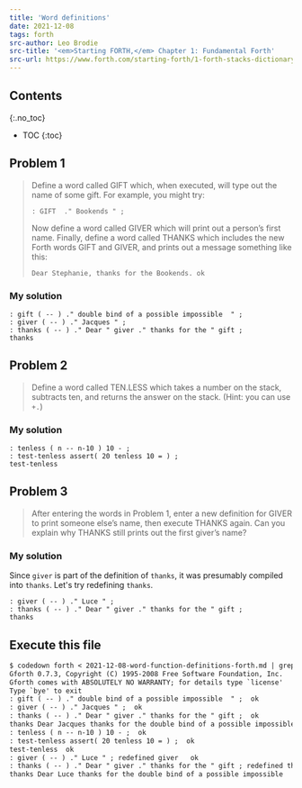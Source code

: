 ```yaml
---
title: 'Word definitions'
date: 2021-12-08
tags: forth
src-author: Leo Brodie
src-title: '<em>Starting FORTH,</em> Chapter 1: Fundamental Forth'
src-url: https://www.forth.com/starting-forth/1-forth-stacks-dictionary/
---
```


## Contents
{:.no_toc}

* TOC
{:toc}


## Problem 1

> Define a word called GIFT which, when executed, will type out the name
> of some gift. For example, you might try:
>
> `: GIFT  ." Bookends " ;`
>
> Now define a word called GIVER which will print out a person’s first 
> name. Finally, define a word called THANKS which includes the new Forth 
> words GIFT and GIVER, and prints out a message something like this:
>
> `Dear Stephanie, thanks for the Bookends. ok`

### My solution

```forth
: gift ( -- ) ." double bind of a possible impossible  " ;
: giver ( -- ) ." Jacques " ;
: thanks ( -- ) ." Dear " giver ." thanks for the " gift ;
thanks
```

## Problem 2

> Define a word called TEN.LESS which takes a number on the stack,
> subtracts ten, and returns the answer on the stack. (Hint: you can 
> use `+.`) 

### My solution

```forth
: tenless ( n -- n-10 ) 10 - ;
: test-tenless assert( 20 tenless 10 = ) ;
test-tenless
```

## Problem 3

> After entering the words in Problem 1, enter a new definition for GIVER 
> to print someone else’s name, then execute THANKS again. Can you explain
> why THANKS still prints out the first giver’s name?

### My solution

Since `giver` is part of the definition of `thanks`, it was presumably
compiled into `thanks`. Let's try redefining `thanks`.

```forth
: giver ( -- ) ." Luce " ;
: thanks ( -- ) ." Dear " giver ." thanks for the " gift ;
thanks
```

## Execute this file

```txt
$ codedown forth < 2021-12-08-word-function-definitions-forth.md | grep . | gforth
Gforth 0.7.3, Copyright (C) 1995-2008 Free Software Foundation, Inc.
Gforth comes with ABSOLUTELY NO WARRANTY; for details type `license'
Type `bye' to exit
: gift ( -- ) ." double bind of a possible impossible  " ;  ok
: giver ( -- ) ." Jacques " ;  ok
: thanks ( -- ) ." Dear " giver ." thanks for the " gift ;  ok
thanks Dear Jacques thanks for the double bind of a possible impossible   ok
: tenless ( n -- n-10 ) 10 - ;  ok
: test-tenless assert( 20 tenless 10 = ) ;  ok
test-tenless  ok
: giver ( -- ) ." Luce " ; redefined giver   ok
: thanks ( -- ) ." Dear " giver ." thanks for the " gift ; redefined thanks   ok
thanks Dear Luce thanks for the double bind of a possible impossible   ok
```